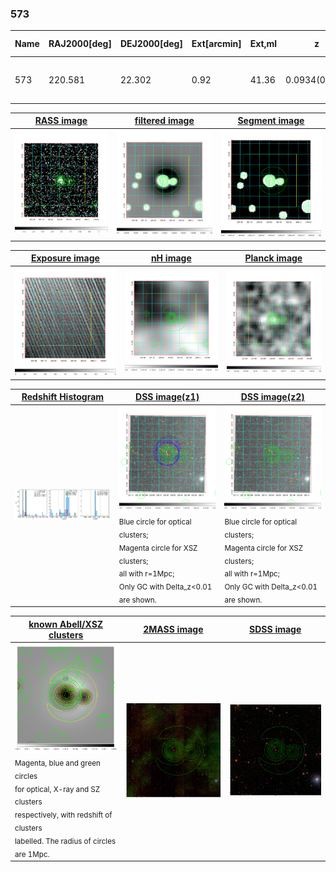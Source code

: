 <div STYLE="page-break-after: always;"></div>

### 573

|Name|RAJ2000[deg]|DEJ2000[deg] |Ext[arcmin]| Ext,ml | z | z_src| C|GC(XSZ,Delta_z<0.01)| GC(OPT,Delta_z<0.01)|GC| R_sig[arcmin] | R500[arcmin] | R500[Mpc]| CRsig[c/s] | CR500[c/s] |L500[1E44 erg/s]|F500[1E-12 erg/s/cm^2]| M500[1E14 Msun]|Tx[keV]|Cnt_sig|Beta|Rc[arcmin]|Comment|Alias|
|---|---|---|---|---|---|------|---|--------|---------|----------|---|---|---|---|---|---|---|---|---|---|---|---|---|---|
|573| 220.581| 22.302| 0.92| 41.36| 0.0934(0.006)| z1, z_xsz| B| MCXC| N, RM, Zw| C, F20, MCXC, N, W| 10.262| 8.999| 0.937| 0.292(0.037)| 0.286(0.037)| 1.202(0.074)| 5.485(0.339)| 2.56(0.08)| 3.94(0.08)| 187.0| 0.819(-0.115+0.117)| 2.150(-0.573+0.493)| -| k026|

|[RASS image](../image/573/573_img.pdf)|[filtered image](../image/573/573_fil.pdf)|[Segment image](../image/573/573_seg.pdf)|
|-------------------|--------------------|-------------------|
| <img src="../image/573/573_img.png" width="300">  | <img src="../image/573/573_fil.png" width="300">   | <img src="../image/573/573_seg.png" width="300">  |

|[Exposure image](../image/573/573_mex.pdf)| [nH image](../image/573/573_nh.pdf)| [Planck image](../image/573/573_p.pdf)|
|-------------------|--------------------|-------------------|
|<img src="../image/573/573_mex.png" width="300">   | <img src="../image/573/573_nh.png" width="300">    | <img src="../image/573/573_p.png" width="300"> |

|[Redshift Histogram](../image/573/573_zg.pdf) | [DSS image(z1)](../image/573/573_dss_z1.pdf)      |  [DSS image(z2)](../image/573/573_dss_z2.pdf)    |
|-------------------|--------------------|-------------------|
|<img src="../image/573/573_zg.png" width="300"> |<img src="../image/573/573_dss_z1.png" width="300"> <sub><br>Blue circle for optical clusters; <br>Magenta circle for XSZ clusters; <br>all with r=1Mpc; <br>Only GC with Delta_z<0.01 are shown. </sub>| <img src="../image/573/573_dss_z2.png" width="300"><sub><br>Blue circle for optical clusters; <br>Magenta circle for XSZ clusters; <br>all with r=1Mpc; <br>Only GC with Delta_z<0.01 are shown. </sub> |

|[known Abell/XSZ clusters](../image/573/573_gc.pdf) | [2MASS image](../image/573/573_2mass.pdf)      |[SDSS image](../image/573/573_sdss.pdf)   |
|-------------------|-------------------|-------------------|
|<img src=../image/573/573_gc.png width="300"> <br><sub>Magenta, blue and green circles <br>for optical, X-ray and SZ clusters <br>respectively, with redshift of clusters <br>labelled. The radius of circles <br>are 1Mpc.</sub>|<img src="../image/573/573_2mass.png" width="300">  | <img src="../image/573/573_sdss.png" width="300">  |




